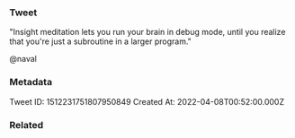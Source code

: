 ### Tweet
"Insight meditation lets you run your brain in debug mode, until you realize that you're just a subroutine in a larger program."

@naval

### Metadata
Tweet ID: 1512231751807950849
Created At: 2022-04-08T00:52:00.000Z

### Related

